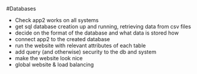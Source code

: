 #Databases

- Check app2 works on all systems
- get sql database creation up and running, retrieving data from csv files
- decide on the format of the database and what data is stored how
- connect app2 to the created database
- run the website with relevant attributes of each table
- add query (and otherwise) security to the db and system
- make the website look nice
- global website & load balancing
